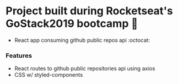 # Project built during Rocketseat's GoStack2019 bootcamp :rocket:
- React app consuming github public repos api :octocat:

### Features
- React routes to github public repositories api using axios
- CSS w/ styled-components 
